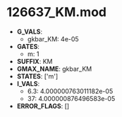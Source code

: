 # 126637_KM.mod

- **G_VALS**:
  - gkbar_KM: 4e-05
- **GATES**:
  - m: 1
- **SUFFIX**: KM
- **GMAX_NAME**: gkbar_KM
- **STATES**: ['m']
- **I_VALS**:
  - 6.3: 4.000000763011182e-05
  - 37: 4.000000876496583e-05
- **ERROR_FLAGS**: []
